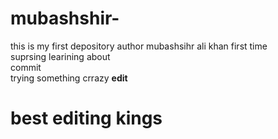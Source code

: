 # mubashshir-
this is my first depository
author mubashsihr ali khan first time <br>
suprsing learining about<br> commit
<br> trying something crrazy <b>edit </b>
<h1>best editing kings</h1>
